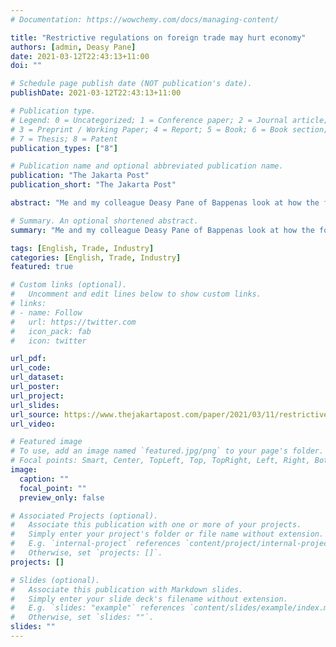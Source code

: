 ```yaml
---
# Documentation: https://wowchemy.com/docs/managing-content/

title: "Restrictive regulations on foreign trade may hurt economy"
authors: [admin, Deasy Pane]
date: 2021-03-12T22:43:13+11:00
doi: ""

# Schedule page publish date (NOT publication's date).
publishDate: 2021-03-12T22:43:13+11:00

# Publication type.
# Legend: 0 = Uncategorized; 1 = Conference paper; 2 = Journal article;
# 3 = Preprint / Working Paper; 4 = Report; 5 = Book; 6 = Book section;
# 7 = Thesis; 8 = Patent
publication_types: ["8"]

# Publication name and optional abbreviated publication name.
publication: "The Jakarta Post"
publication_short: "The Jakarta Post"

abstract: "Me and my colleague Deasy Pane of Bappenas look at how the follow-up regulation from Job Creation Law may restrict trade a great deal. In turn, this has the potential to distort the economy further with more red tape instead of less (paywalled)"

# Summary. An optional shortened abstract.
summary: "Me and my colleague Deasy Pane of Bappenas look at how the follow-up regulation from Job Creation Law may restrict trade a great deal. In turn, this has the potential to distort the economy further with more red tape instead of less (paywalled)"

tags: [English, Trade, Industry]
categories: [English, Trade, Industry]
featured: true

# Custom links (optional).
#   Uncomment and edit lines below to show custom links.
# links:
# - name: Follow
#   url: https://twitter.com
#   icon_pack: fab
#   icon: twitter

url_pdf:
url_code:
url_dataset:
url_poster:
url_project:
url_slides:
url_source: https://www.thejakartapost.com/paper/2021/03/11/restrictive-regulations-on-foreign-trade-may-hurt-economy.html?fbclid=IwAR3bYw1xMauZtDXfM9cjtaZM65jhJgACvOUEIo0ITTeOg9mj1SP8DisRIjQ
url_video:

# Featured image
# To use, add an image named `featured.jpg/png` to your page's folder. 
# Focal points: Smart, Center, TopLeft, Top, TopRight, Left, Right, BottomLeft, Bottom, BottomRight.
image:
  caption: ""
  focal_point: ""
  preview_only: false

# Associated Projects (optional).
#   Associate this publication with one or more of your projects.
#   Simply enter your project's folder or file name without extension.
#   E.g. `internal-project` references `content/project/internal-project/index.md`.
#   Otherwise, set `projects: []`.
projects: []

# Slides (optional).
#   Associate this publication with Markdown slides.
#   Simply enter your slide deck's filename without extension.
#   E.g. `slides: "example"` references `content/slides/example/index.md`.
#   Otherwise, set `slides: ""`.
slides: ""
---
```

